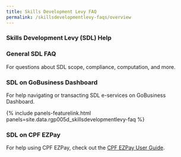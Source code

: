 ```yaml
---
title: Skills Development Levy FAQ
permalink: /skillsdevelopmentlevy-faqs/overview
---
```


### Skills Development Levy (SDL) Help

### General SDL FAQ

For questions about SDL scope, compliance, computation, and more.

### SDL on GoBusiness Dashboard

For help navigating or transacting SDL e-services on GoBusiness Dashboard.

{% include panels-featurelink.html panels=site.data.rgp005d_skillsdevelopmentlevy-faq %}

### SDL on  CPF EZPay

For help using CPF EZPay, check out the [CPF EZPay User Guide](www.placeholder.com).